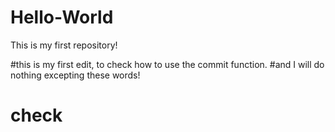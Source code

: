 # Hello-World
This is my first repository!

#this is my first edit, to check how to use the commit function.
#and I will do nothing excepting these words!

# check